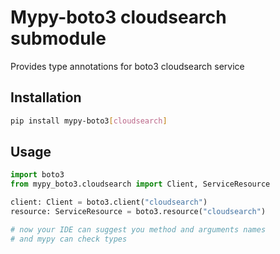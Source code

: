# Mypy-boto3 cloudsearch submodule

Provides type annotations for boto3 cloudsearch service

## Installation

```bash
pip install mypy-boto3[cloudsearch]
```

## Usage

```python
import boto3
from mypy_boto3.cloudsearch import Client, ServiceResource

client: Client = boto3.client("cloudsearch")
resource: ServiceResource = boto3.resource("cloudsearch")

# now your IDE can suggest you method and arguments names
# and mypy can check types
```

